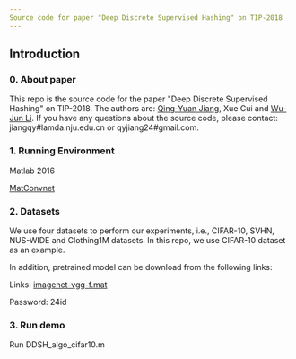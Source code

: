 ```yaml
---
Source code for paper "Deep Discrete Supervised Hashing" on TIP-2018
---
```

## Introduction
### 0. About paper
This repo is the source code for the paper "Deep Discrete Supervised Hashing" on TIP-2018. The authors are: [Qing-Yuan Jiang](http://lamda.nju.edu.cn/jiangqy), Xue Cui and [Wu-Jun Li](http://cs.nju.edu.cn/lwj). If you have any questions about the source code, please contact: jiangqy#lamda.nju.edu.cn or qyjiang24#gmail.com.
### 1. Running Environment
Matlab 2016

[MatConvnet](http://www.vlfeat.org/matconvnet/)
### 2. Datasets
We use four datasets to perform our experiments, i.e., CIFAR-10, SVHN, NUS-WIDE and Clothing1M datasets. In this repo, we use CIFAR-10 dataset as an example.

In addition, pretrained model can be download from the following links:

Links: [imagenet-vgg-f.mat](https://pan.baidu.com/s/1X4lrrJekyOP0KpgNP-RGMA )

Password: 24id

### 3. Run demo
Run DDSH_algo_cifar10.m

